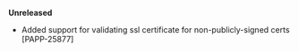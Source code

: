 **Unreleased**
* Added support for validating ssl certificate for non-publicly-signed certs [PAPP-25877]
